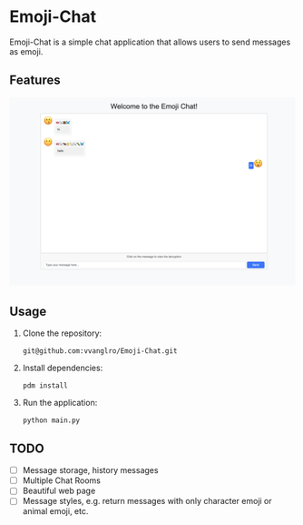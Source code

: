 # Emoji-Chat

Emoji-Chat is a simple chat application that allows users to send messages as emoji.


## Features
![chat.png](chat.png)

## Usage
1. Clone the repository:
    ```shell
    git@github.com:vvanglro/Emoji-Chat.git
    ```
2. Install dependencies:
    ```shell
    pdm install
    ```
3. Run the application:
    ```shell
    python main.py
    ```

## TODO
- [ ] Message storage, history messages
- [ ] Multiple Chat Rooms
- [ ] Beautiful web page
- [ ] Message styles, e.g. return messages with only character emoji or animal emoji, etc.
